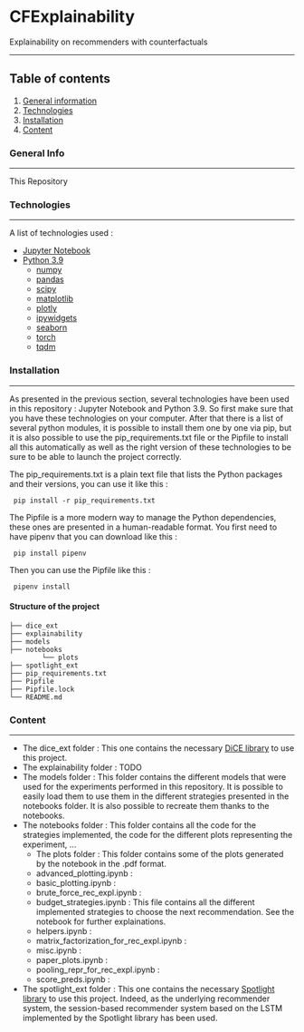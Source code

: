 # CFExplainability
Explainability on recommenders with counterfactuals

***

## Table of contents
1. [General information](#general-info)
2. [Technologies](#technologies)
3. [Installation](#installation)
4. [Content](#content)

<a name="general-info"></a>
### General Info

***
This Repository
<a name="technologies"></a>
### Technologies

***

A list of technologies used :
- [Jupyter Notebook](https://jupyter.org/) 
- [Python 3.9](https://www.python.org/downloads/release/python-390/)
    - [numpy](https://numpy.org/)
    - [pandas](https://pandas.pydata.org/)
    - [scipy](https://scipy.org/)
    - [matplotlib](https://matplotlib.org/)
    - [plotly](https://plotly.com/)
    - [ipywidgets](https://ipywidgets.readthedocs.io/en/stable/)
    - [seaborn](https://seaborn.pydata.org/)
    - [torch](https://pytorch.org/)
    - [tqdm](https://pypi.org/project/tqdm/)

<a name="installation"></a>

### Installation

***

As presented in the previous section, several technologies have been used in this repository : Jupyter Notebook and Python 3.9. So first make sure that you have these technologies on your computer. After that there is a list of several python modules, it is possible to install them one by one via pip, but it is also possible to use the pip_requirements.txt file or the Pipfile to install all this automatically as well as the right version of these technologies to be sure to be able to launch the project correctly. 

The pip_requirements.txt is a plain text file that lists the Python packages and their versions, you can use it like this : 

<code> pip install -r pip_requirements.txt </code>

The Pipfile is a more modern way to manage the Python dependencies, these ones are presented in a human-readable format. You first need to have pipenv that you can download like this : 

<code> pip install pipenv </code>

Then you can use the Pipfile like this : 

<code> pipenv install </code>


#### Structure of the project

```
├── dice_ext
├── explainability
├── models
├── notebooks
        └── plots
├── spotlight_ext
├── pip_requirements.txt
├── Pipfile
├── Pipfile.lock
└── README.md
```

[//]: <> (This section will contain the tree structure of files.)
<a name="content"></a>

### Content
***
- The dice_ext folder : This one contains the necessary [DiCE library](https://github.com/interpretml/DiCE) to use this project. 
- The explainability folder : TODO
- The models folder : This folder contains the different models that were used for the experiments performed in this repository. It is possible to easily load them to use them in the different strategies presented in the notebooks folder. It is also possible to recreate them thanks to the notebooks.
- The notebooks folder : This folder contains all the code for the strategies implemented, the code for the different plots representing the experiment, ...
    - The plots folder : This folder contains some of the plots generated by the notebook in the .pdf format.
    - advanced_plotting.ipynb :
    - basic_plotting.ipynb :
    - brute_force_rec_expl.ipynb :
    - budget_strategies.ipynb : This file contains all the different implemented strategies to choose the next recommendation. See the notebook for further explainations.
    - helpers.ipynb :
    - matrix_factorization_for_rec_expl.ipynb :
    - misc.ipynb :
    - paper_plots.ipynb :
    - pooling_repr_for_rec_expl.ipynb :
    - score_preds.ipynb :
- The spotlight_ext folder : This one contains the necessary [Spotlight library](https://maciejkula.github.io/spotlight/) to use this project. Indeed, as the underlying recommender system, the session-based recommender system based on the LSTM implemented by the Spotlight library has been used.



